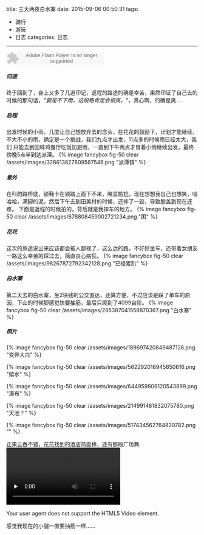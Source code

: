 title: 三天两夜白水寨
date: 2015-09-06 00:50:31
tags:
- 骑行
- 游玩
- 日志
categories: 日志
---
<embed height="34" type="application/x-shockwave-flash" pluginspage="http://www.macromedia.com/go/getflashplayer" width="257" src="http://s1.music.126.net/style/swf/LofterMusicPlayer.swf" wmode="transparent" invokeurls="false" quality="high" allowscriptaccess="always" flashvars="loop=0&amp;autoPlay=false&amp;url=http://m1.music.126.net/ZvZyvyOAsGvsW7FkDTTIcg==/1166581837079368.mp3&amp;trackId=317772&amp;trackName=Romance%20De%20Amor&amp;artistName=%E6%9D%A8%E9%9B%AA%E9%9C%8F" allownetworking="all">

##### 归途
终于回到了，身上又多了几道印记，返程的路途的确是幸苦，果然印证了自己去的时候的那句话，*"要是不下雨，这段路肯定会很爽。"*，真心啊，的确是爽....

##### 启程
出发时候的小雨，几度让自己想放弃去的念头，在花花的鼓励下，计划才能继续。不大不小的雨，确定是一个挑战，我们九点才出发，11点多的时候雨已经太大，我们
只能去到回味鸡餐厅吃饭加避雨，一直到下午两点才冒着小雨继续出发，最终傍晚5点半到达派潭。
{% image fancybox fig-50 clear /assets/images/328613827809567546.png  "派潭镇" %}

##### 意外
在科韵路桥底，锁鞋卡在锁踏上面下不来，略显尴尬，现在想想我自己也想笑，哈哈哈，满脚的泥。然后下午去到田美村的时候，还摔了一跤，导致膝盖到现在还疼。
下面是返程的时候拍的，背后就是我摔车的地方。
{% image fancybox fig-50 clear /assets/images/678808459002721234.png  "困" %}

##### 花花
这次的旅途说出来应该都会被人鄙视了，这么远的路，不好好坐车，还带着女朋友一路这么幸苦的踩过去，简直丧心病狂。
{% image fancybox fig-50 clear /assets/images/98267872792342128.png  "已经累趴" %}

##### 白水寨
第二天去的白水寨，坐2块钱的公交直达，还算方便，不过应该是踩了单车的原因，下山的时候脚感觉快要抽筋，最后只爬到了4099台阶。
{% image fancybox fig-50 clear /assets/images/265387041558870367.png  "白水寨" %}

##### 照片
{% image fancybox fig-50 clear /assets/images/189697420849487126.png  "变异大白" %}

{% image fancybox fig-50 clear /assets/images/562292016945650616.png  "嬉水" %}

{% image fancybox fig-50 clear /assets/images/644959806120543899.png  "瀑布" %}

{% image fancybox fig-50 clear /assets/images/214991481832075780.png  "天池？" %}

{% image fancybox fig-50 clear /assets/images/517434562764820782.png  "" %}



正果云吞不错，花花找到的酒店简直棒，还有那段广场舞.
<video id="video" controls="" preload="none">
      <source id="mp4" src="/assets/video/7cb58b432c9589494107e9fa60e9b613.mp4" type="video/mp4">
      <p>Your user agent does not support the HTML5 Video element.</p>
</video>

感觉我现在的小腿一直要抽筋一样......